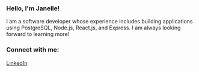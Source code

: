 
<h3>Hello, I'm Janelle!</h3>
I am a software developer whose experience includes building applications using PostgreSQL, Node.js, React.js, and Express.
I am always looking forward to learning more!
<h3>Connect with me:</h3>
<a href="https://www.linkedin.com/in/janelle-gatmaitan/">LinkedIn</a>
<!---
JanelleGatmaitan/JanelleGatmaitan is a ✨ special ✨ repository because its `README.md` (this file) appears on your GitHub profile.
You can click the Preview link to take a look at your changes.
--->
